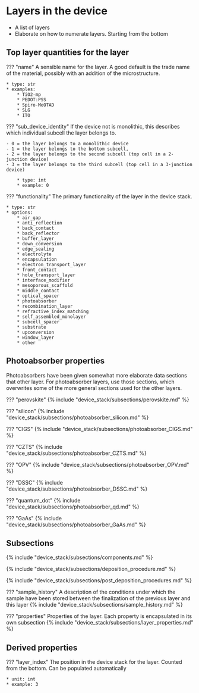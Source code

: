 # Layers in the device
* A list of layers
* Elaborate on how to numerate layers. Starting from the bottom

## Top layer quantities for the layer
??? "name"
    A sensible name for the layer. A good default is the trade name of the material, possibly with an addition of the microstructure.  

    * type: str
    * examples: 
        * TiO2-mp
        * PEDOT:PSS
        * Spiro-MeOTAD
        * SLG
        * ITO

??? "sub_device_identity"
    If the device not is monolithic, this describes which individual subcell the layer belongs to.  

    - 0 = the layer belongs to a monolithic device 
    - 1 = the layer belongs to the bottom subcell, 
    - 2 = the layer belongs to the second subcell (top cell in a 2-junction device)
    - 3 = the layer belongs to the third subcell (top cell in a 3-junction device)

        * type: int
        * example: 0

??? "functionality"
    The primary functionality of the layer in the device stack.

    * type: str
    * options:
        * air_gap
        * anti_reflection
        * back_contact
        * back_reflector
        * buffer_layer
        * down_conversion
        * edge_sealing
        * electrolyte
        * encapsulation
        * electron_transport_layer
        * front_contact
        * hole_transport_layer
        * interface_modifier
        * mesoporous_scaffold
        * middle_contact
        * optical_spacer
        * photoabsorber
        * recombination_layer
        * refractive_index_matching
        * self_assembled_monolayer
        * subcell_spacer
        * substrate
        * upconversion
        * window_layer
        * other


## Photoabsorber properties
Photoabsorbers have been given somewhat more elaborate data sections that other layer. For photoabsorber layers, use those sections, which overwrites some of the more general sections used for the other layers. 

<!-- ### Perovskites  -->
??? "perovskite"
    {% include "device_stack/subsections/perovskite.md" %}

<!-- ### Silicon -->
??? "silicon"
    {% include "device_stack/subsections/photoabsorber_silicon.md" %}

<!-- ### CIGS -->
??? "CIGS"
    {% include "device_stack/subsections/photoabsorber_CIGS.md" %}

??? "CZTS"
    {% include "device_stack/subsections/photoabsorber_CZTS.md" %}

??? "OPV"
    {% include "device_stack/subsections/photoabsorber_OPV.md" %}

??? "DSSC"
    {% include "device_stack/subsections/photoabsorber_DSSC.md" %}

??? "quantum_dot"
    {% include "device_stack/subsections/photoabsorber_qd.md" %}

??? "GaAs"
    {% include "device_stack/subsections/photoabsorber_GaAs.md" %}

## Subsections    
<!-- ### Components in layer -->
{% include "device_stack/subsections/components.md" %}

<!-- ### Deposition procedure -->
{% include "device_stack/subsections/deposition_procedure.md" %}             

<!-- ### Post deposition procedure -->
{% include "device_stack/subsections/post_deposition_procedures.md" %}   

<!-- ### Sample History -->
??? "sample_history"
    A description of the conditions under which the sample have been stored between the finalization of the previous layer and this layer
    {% include "device_stack/subsections/sample_history.md" %}

<!-- ### Layer properties -->
??? "properties"
    Properties of the layer. Each property is encapsulated in its own subsection
    {% include "device_stack/subsections/layer_properties.md" %}

## Derived properties
??? "layer_index"
    The position in the device stack for the layer. Counted from the bottom. Can be populated automatically 

    * unit: int
    * example: 3  